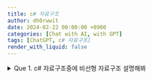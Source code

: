 ```yaml
---
title: c# 자료구조
author: dh0rwwit
date: 2024-02-22 00:00:00 +0900
categories: [Chat with AI, with GPT]
tags: [ChatGPT, c# 자료구조]
render_with_liquid: false
---
```



<details>
<summary> Que 1. c# 자료구조중에 비선형 자료구조 설명해봐 </summary>
<br>
비선형 자료구조는 자료들 간에 계층 구조나 네트워크 형태로 서로 연결되지 않은 자료 구조를 의미합니다. 이러한 자료구조는 선형 자료구조와는 달리 각 원소들 간에 일정한 순서가 없으며, 서로 다른 원소들 간에 부모-자식, 형제, 또는 더 복잡한 연결 관계를 가질 수 있습니다. C#에서는 여러 비선형 자료구조를 구현할 수 있습니다.

1. 트리(Tree)
- 트리는 계층 구조를 가지는 비선형 자료구조로, 루트 노드에서 시작하여 각 노드가 여러 자식 노드를 가질 수 있습니다.
- 트리는 이진 트리, 이진 탐색 트리, AVL 트리 등 다양한 형태가 있습니다.
```cs
public class TreeNode<T>
{
    public T Data { get; set; }
    public List<TreeNode<T>> Children { get; set; }
 
    public TreeNode(T data)
    {
        Data = data;
        Children = new List<TreeNode<T>>();
    }
}
```


</details>

